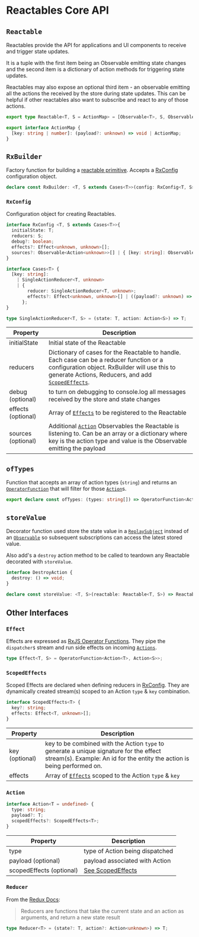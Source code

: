 # Reactables Core API

## `Reactable` <a name="reactable"></a>

Reactables provide the API for applications and UI components to receive and trigger state updates.

It is a tuple with the first item being an Observable emitting state changes and the second item is a dictionary of action methods for triggering state updates. 

Reactables may also expose an optional third item - an observable emitting all the actions the received by the store during state updates. This can be helpful if other reactables also want to subscribe and react to any of those actions.

```typescript
export type Reactable<T, S = ActionMap> = [Observable<T>, S, Observable<Action<unknown>>?];

export interface ActionMap {
  [key: string | number]: (payload?: unknown) => void | ActionMap;
}
```

## `RxBuilder` <a name="rx-builder"></a>

Factory function for building a [reactable primitive](/reactables/getting-started/core-concepts#reactable-primitive). Accepts a [RxConfig](#rx-config) configuration object.

```typescript
declare const RxBuilder: <T, S extends Cases<T>>(config: RxConfig<T, S>) => Reactable<T, { [K in keyof S]: (payload?: unknown) => void; }>;

```

### `RxConfig` <a name="rx-config"></a>

Configuration object for creating Reactables.

```typescript
interface RxConfig <T, S extends Cases<T>>{
  initialState: T;
  reducers: S;
  debug?: boolean;
  effects?: Effect<unknown, unknown>[];
  sources?: Observable<Action<unknown>>[] | { [key: string]: Observable<unknown> };
}

interface Cases<T> {
  [key: string]:
    | SingleActionReducer<T, unknown>
    | {
        reducer: SingleActionReducer<T, unknown>;
        effects?: Effect<unknown, unknown>[] | ((payload?: unknown) => ScopedEffects<unknown>);
      };
}

type SingleActionReducer<T, S> = (state: T, action: Action<S>) => T;
```
| Property | Description |
| -------- | ----------- |
| initialState | Initial state of the Reactable |
| reducers | Dictionary of cases for the Reactable to handle. Each case can be a reducer function or a configuration object. RxBuilder will use this to generate Actions, Reducers, and add [`ScopedEffects`](#api-scoped-effects). |
| debug (optional) | to turn on debugging to console.log all messages received by the store and state changes |
| effects (optional) | Array of [`Effects`](#api-effect) to be registered to the Reactable |
| sources (optional) <a name="hub-sources"></a> | Additional [`Action`](#api-action) Observables the Reactable is listening to. Can be an array or a dictionary where key is the action type and value is the Observable emitting the payload |

## `ofTypes` <a name="of-types"></a>

Function that accepts an array of action types (`string`) and returns an <a href="https://rxjs.dev/api/index/interface/OperatorFunction" target="_blank" rel="noreferrer">`OperatorFunction`</a> that will filter for those [`Action`](#api-action)s.

```typescript
export declare const ofTypes: (types: string[]) => OperatorFunction<Action<unknown>, Action<unknown>>;
```

## `storeValue` <a name="store-value"></a>

Decorator function used store the state value in a <a href="https://rxjs.dev/api/index/class/ReplaySubject" target="_blank" rel="noreferrer">`ReplaySubject`</a> instead of an <a href="https://rxjs.dev/api/index/class/Observable" target="_blank" rel="noreferrer">`Observable`</a> so subsequent subscriptions can access the latest stored value.

Also add's a `destroy` action method to be called to teardown any Reactable decorated with `storeValue`.

```typescript
interface DestroyAction {
  destroy: () => void;
}

declare const storeValue: <T, S>(reactable: Reactable<T, S>) => Reactable<T, S & DestroyAction>;
```

## Other Interfaces <a name="interfaces"></a>

### `Effect` <a name="api-effect"></a>

Effects are expressed as <a href="https://rxjs.dev/api/index/interface/OperatorFunction">RxJS Operator Functions</a>. They pipe the `dispatcher$` stream and run side effects on incoming [`Actions`](#api-action).

```typescript
type Effect<T, S> = OperatorFunction<Action<T>, Action<S>>;
```

### `ScopedEffects` <a name="api-scoped-effects"></a>

Scoped Effects are declared when defining reducers in [RxConfig](#rx-config). They are dynamically created stream(s) scoped to an Action `type` & `key` combination.

```typescript
interface ScopedEffects<T> {
  key?: string;
  effects: Effect<T, unknown>[];
}
```
| Property | Description |
| -------- | ----------- |
| key (optional) | key to be combined with the Action `type` to generate a unique signature for the effect stream(s). Example: An id for the entity the action is being performed on. |
| effects | Array of [`Effects`](#api-effect) scoped to the Action `type` & `key` |


### `Action` <a name="api-action"></a>
```typescript
interface Action<T = undefined> {
  type: string;
  payload?: T;
  scopedEffects?: ScopedEffects<T>;
}
```
| Property | Description |
| -------- | ----------- |
| type | type of Action being dispatched |
| payload (optional) | payload associated with Action |
| scopedEffects (optional) | [See ScopedEffects](#api-scoped-effects) |

### `Reducer` <a name="api-reducer"></a>

From the <a href="https://redux.js.org/tutorials/fundamentals/part-3-state-actions-reducers" target="_blank" rel="noreferrer">Redux Docs</a>:
> Reducers are functions that take the current state and an action as arguments, and return a new state result

```typescript
type Reducer<T> = (state?: T, action?: Action<unknown>) => T;
```
